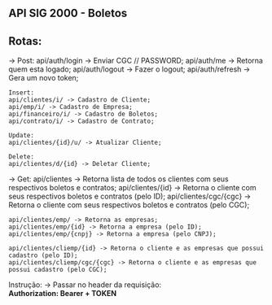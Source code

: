 ## API SIG 2000 - Boletos

## Rotas: </br>

 -> Post:
    api/auth/login -> Enviar CGC // PASSWORD;
    api/auth/me -> Retorna quem esta logado;
    api/auth/logout -> Fazer o logout;
    api/auth/refresh -> Gera um novo token;
    

    Insert:
    api/clientes/i/ -> Cadastro de Cliente;
    api/emp/i/ -> Cadastro de Empresa;
    api/financeiro/i/ -> Cadastro de Boletos;
    api/contrato/i/ -> Cadastro de Contrato;

    Update:
    api/clientes/{id}/u/ -> Atualizar Cliente;
    
    Delete:
    api/clientes/d/{id} -> Deletar Cliente;


 -> Get:
    api/clientes -> Retorna lista de todos os clientes com seus respectivos boletos e contratos;
    api/clientes/{id} -> Retorna o cliente com seus respectivos boletos e contratos (pelo ID);
    api/clientes/cgc/{cgc} -> Retorna o cliente com seus respectivos boletos e contratos (pelo CGC);

    api/clientes/emp/ -> Retorna as empresas;
    api/clientes/emp/{id} -> Retorna a empresa (pelo ID);
    api/clientes/emp/{cnpj} -> Retorna a empresa (pelo CNPJ);

    api/clientes/cliemp/{id} -> Retorna o cliente e as empresas que possui cadastro (pelo ID);
    api/clientes/cliemp/cgc/{cgc} -> Retorna o cliente e as empresas que possui cadastro (pelo CGC);


Instrução:
        -> Passar no header da requisição: </br>
        <b>Authorization: Bearer + TOKEN</b>